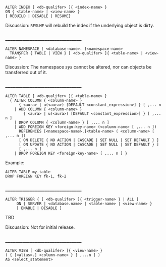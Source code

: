 ```
ALTER INDEX [ <db-qualifer> ]{ <index-name> }
ON { <table-name> | <view-name> }
{ REBUILD | DISABLE | RESUME}
```

Discussion:
`RESUME` will rebuild the index if the underlying object is dirty.

### _______________________________

```
ALTER NAMESPACE [ <database-name>. ]<namespace-name>
  TRANSFER { TABLE | VIEW } [ <db-qualifer> ]{ <table-name> | <view-name> }
```

Discussion:
The namespace *sys* cannot be altered, nor can objects be transferred out of it.

### _______________________________


```
ALTER TABLE [ <db-qualifer> ]{ <table-name> }
  { ALTER COLUMN { <column-name> } 
      { <aura> | u(<aura>) [DEFAULT <constant_expression>] } [ ,... n 
    | ADD COLUMN { <column-name> } 
        { <aura> | u(<aura>) [DEFAULT <constant_expression>] } [ ,... n ]
    | DROP COLUMN { <column-name> } [ ,... n ]
    | ADD FOREIGN KEY <foreign-key-name> (<column-name> [ ,... n ])
      REFERENCES [<namespace-name>.]<table-name> ( <column-name> [ ,... n ])
      [ ON DELETE { NO ACTION | CASCADE | SET NULL | SET DEFAULT } ]
      [ ON UPDATE { NO ACTION | CASCADE | SET NULL | SET DEFAULT } ]
      [ ,... n ]
    | DROP FOREIGN KEY <foreign-key-name> [ ,... n ] }
```

Example:
```
ALTER TABLE my-table
DROP FOREIGN KEY fk-1, fk-2
```

### _______________________________


```
ALTER TRIGGER { [ <db-qualifer> ]{ <trigger-name> } | ALL ]
     ON { SERVER | <database.name> | <table-name> | <view-name> }
     [ ENABLE | DISABLE ]
```
TBD

Discussion:
Not for initial release.

### _______________________________


```
ALTER VIEW [ <db-qualifer> ]{ <view-name> }
( { [<alias>.] <column-name> } [ ,...n ] )
AS <select_statement>
```
